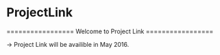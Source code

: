 # ProjectLink
================= Welcome to Project Link =================
  
  -> Project Link will be availible in May 2016.
